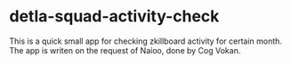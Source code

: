 # detla-squad-activity-check
This is a quick small app for checking zkillboard activity for certain month.
The app is writen on the request of Naioo, done by Cog Vokan.
